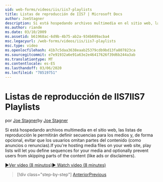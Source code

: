 ```yaml
---
uid: web-forms/videos/iis/iis7-playlists
title: Listas de reproducción de IIS7 | Microsoft Docs
author: JoeStagner
description: Si está hospedando archivos multimedia en el sitio web, las listas de reproducción le permitirán definir secuencias para los medios y, de forma opcional, evitar que los usuarios omitan las partes de t...
ms.author: riande
ms.date: 03/10/2009
ms.assetid: b61968ac-6d9b-4b75-ab2a-934b609acba4
msc.legacyurl: /web-forms/videos/iis/iis7-playlists
msc.type: video
ms.openlocfilehash: 41b7c5daa3638eaab25379cdb9bd13fa807823ca
ms.sourcegitcommit: e7e91932a6e91a63e2e46417626f39d6b244a3ab
ms.translationtype: MT
ms.contentlocale: es-ES
ms.lasthandoff: 03/06/2020
ms.locfileid: "78519751"
---
```

# <a name="iis7-playlists"></a><span data-ttu-id="4e4b5-103">Listas de reproducción de IIS7</span><span class="sxs-lookup"><span data-stu-id="4e4b5-103">IIS7 Playlists</span></span>

<span data-ttu-id="4e4b5-104">por [Joe Stagner](https://github.com/JoeStagner)</span><span class="sxs-lookup"><span data-stu-id="4e4b5-104">by [Joe Stagner](https://github.com/JoeStagner)</span></span>

<span data-ttu-id="4e4b5-105">Si está hospedando archivos multimedia en el sitio web, las listas de reproducción le permitirán definir secuencias para los medios y, de forma opcional, evitar que los usuarios omitan partes del contenido (como anuncios o renuncias).</span><span class="sxs-lookup"><span data-stu-id="4e4b5-105">If you're hosting media files on your web site, play lists will let you define sequences for your media and optionally prevent users from skipping parts of the content (like ads or disclaimers).</span></span>

[<span data-ttu-id="4e4b5-106">&#9654;Ver vídeo (8 minutos)</span><span class="sxs-lookup"><span data-stu-id="4e4b5-106">&#9654; Watch video (8 minutes)</span></span>](https://channel9.msdn.com/Blogs/ASP-NET-Site-Videos/iis7-playlists)

> [!div class="step-by-step"]
> [<span data-ttu-id="4e4b5-107">Anterior</span><span class="sxs-lookup"><span data-stu-id="4e4b5-107">Previous</span></span>](bit-rate-throttling.md)
